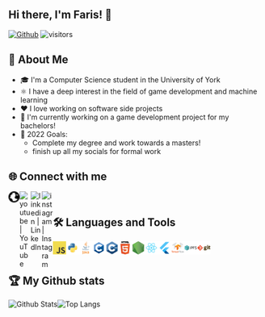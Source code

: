 ## Hi there, I'm Faris! 👋
[![Github](https://img.shields.io/github/followers/parisyup?label=Follow&style=social)](https://github.com/parisyup)
![visitors](https://visitor-badge.laobi.icu/badge?page_id=parisyup.parisyup)

## 👦 About Me
- 🎓 I'm a Computer Science student in the University of York
- ⚛️ I have a deep interest in the field of game development and machine learning
- ❤️ I love working on software side projects
- 🔭 I'm currently working on a game development project for my bachelors!
- 🥅 2022 Goals:
  - Complete my degree and work towards a masters!
  - finish up all my socials for formal work

## 🌐 Connect with me

[<img align="left" alt="website" width="22px" src="https://raw.githubusercontent.com/iconic/open-iconic/master/svg/globe.svg" />][website]
[<img align="left" alt="youtube | YouTube" width="22px" src="https://cdn.jsdelivr.net/npm/simple-icons@v3/icons/youtube.svg" />][youtube]
[<img align="left" alt="linkedin | LinkedIn" width="22px" src="https://cdn.jsdelivr.net/npm/simple-icons@v3/icons/linkedin.svg" />][linkedin]
[<img align="left" alt="instagram | Instagram" width="22px" src="https://cdn.jsdelivr.net/npm/simple-icons@v3/icons/instagram.svg" />][instagram]

<br />

## 🛠️ Languages and Tools

<img align="left" alt="JavaScript" width="26px" src="https://raw.githubusercontent.com/github/explore/80688e429a7d4ef2fca1e82350fe8e3517d3494d/topics/javascript/javascript.png" />
<img align="left" alt="Python" width="26px" src="https://raw.githubusercontent.com/github/explore/80688e429a7d4ef2fca1e82350fe8e3517d3494d/topics/python/python.png" />
<img align="left" alt="Java" width="26px" src="https://raw.githubusercontent.com/github/explore/80688e429a7d4ef2fca1e82350fe8e3517d3494d/topics/java/java.png" />
<img align="left" alt="C" width="26px" src="https://raw.githubusercontent.com/github/explore/80688e429a7d4ef2fca1e82350fe8e3517d3494d/topics/c/c.png" />
<img align="left" alt="C++" width="26px" src="https://raw.githubusercontent.com/github/explore/80688e429a7d4ef2fca1e82350fe8e3517d3494d/topics/cpp/cpp.png" />
<img align="left" alt="HTML5" width="26px" src="https://raw.githubusercontent.com/github/explore/80688e429a7d4ef2fca1e82350fe8e3517d3494d/topics/html/html.png" />
<img align="left" alt="Node.js" width="26px" src="https://raw.githubusercontent.com/github/explore/80688e429a7d4ef2fca1e82350fe8e3517d3494d/topics/nodejs/nodejs.png" />
<img align="left" alt="React" width="26px" src="https://raw.githubusercontent.com/github/explore/80688e429a7d4ef2fca1e82350fe8e3517d3494d/topics/react/react.png" />
<img align="left" alt="Flutter" width="26px" src="https://raw.githubusercontent.com/github/explore/80688e429a7d4ef2fca1e82350fe8e3517d3494d/topics/flutter/flutter.png" />
<img align="left" alt="Tensorflow" width="26px" src="https://raw.githubusercontent.com/github/explore/80688e429a7d4ef2fca1e82350fe8e3517d3494d/topics/tensorflow/tensorflow.png" />
<img align="left" alt="IPFS" width="26px" src="https://raw.githubusercontent.com/github/explore/80688e429a7d4ef2fca1e82350fe8e3517d3494d/topics/ipfs/ipfs.png" />
<img align="left" alt="Git" width="26px" src="https://raw.githubusercontent.com/github/explore/80688e429a7d4ef2fca1e82350fe8e3517d3494d/topics/git/git.png" />

<br />
<br />

## 🏆 My Github stats

<img alt="Github Stats" align="left" src="https://github-readme-stats.vercel.app/api?username=parisyup&show_icons=true&theme=algolia" />
<img alt="Top Langs" align="left" src="https://github-readme-stats.vercel.app/api/top-langs/?username=parisyup&theme=algolia" />

[website]: https://www.farisalblooki.com
[youtube]: https://youtube.com/farisCodes
[instagram]: https://www.instagram.com/parisyup
[linkedin]: https://www.linkedin.com/in/farisalblooki/
